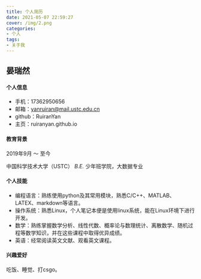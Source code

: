 ```yaml
---
title: 个人简历
date: 2021-05-07 22:59:27
cover: /img/2.png
categories:
- 个人
tags: 
- 关于我
---
```


## 晏瑞然

#### 个人信息


* 手机：17362950656
* 邮箱：yanruiran@mail.ustc.edu.cn
* github：RuiranYan
* 主页：ruiranyan.github.io

#### 教育背景

2019年9月 ～ 至今

中国科学技术大学（USTC）     *B.E.* 少年班学院，大数据专业

#### 个人技能

* 编程语言：熟练使用python及其常用模块，熟悉C/C++、MATLAB、LATEX、markdown等语言。
* 操作系统：熟悉Linux，个人笔记本便是使用linux系统，能在Linux环境下进行开发。
* 数学：熟练掌握数学分析、线性代数、概率论与数理统计、离散数学、随机过程等数学知识，并在这些课程中取得优异成绩。
* 英语：经常阅读英文文献、观看英文课程。

#### 兴趣爱好

吃饭、睡觉、打csgo。



